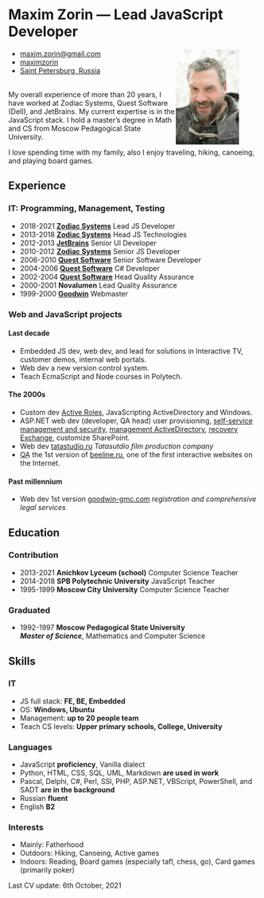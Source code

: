 # Maxim Zorin — **Lead JavaScript Developer**

<figure class="photo"><img src="mxn42-photo.jpg" alt="Maxim Zorin in winter" width="30%" align="right"></figure>

<aside data-toc-label="Contacts" data-toc-icon="bxs-user-detail">
<ul class="contacts">
<li><i class="bx bx-envelope"></i> <a href="mailto:maxim.zorin@gmail.com">maxim.zorin@gmail.com</a></li>
<li><i class="bx bxl-linkedin"></i> <a href="https://www.linkedin.com/in/maximzorin/">maximzorin</a></li>
<li><i class="bx bxs-map"></i> <a href="https://www.google.com/maps/place/St+Petersburg/">Saint Petersburg, Russia</a></li>
</ul>
</aside>

<a data-toc-label="About" data-toc-icon="bx-message-square-detail"></a>
\
My overall experience of more than 20 years, I have worked at Zodiac Systems, Quest Software (Dell), and JetBrains. My current expertise is in the JavaScript stack. I hold a master’s degree in Math and CS from Moscow Pedagogical State University.

I love spending time with my family, also I enjoy traveling, hiking, canoeing, and playing board games.

<a data-toc-label="Experience" data-toc-icon="bx-history"></a>

## Experience

### IT: Programming, Management, Testing

- 2018-2021 **[Zodiac Systems](//zodiacsystems.com)** Lead JS Developer
- 2013-2018 **[Zodiac Systems](//zodiacsystems.com)** Head JS Technologies
- 2012-2013 **[JetBrains](//jetbrains.com)** Senior UI Developer
- 2010-2012 **[Zodiac Systems](//zodiacsystems.com)** Senior JS Developer
- 2006-2010 **[Quest Software](//quest.com)** Senior Software Developer
- 2004-2006 **[Quest Software](//quest.com)** C# Developer
- 2002-2004 **[Quest Software](//quest.com)** Head Quality Assurance
- 2000-2001 **Novalumen** Lead Quality Assurance
- 1999-2000 **[Goodwin](//goodwin-gmc.com)** Webmaster

<a data-toc-label="Projects" data-toc-icon="bx-code-alt"></a>

### Web and JavaScript projects

#### Last decade

- Embedded JS dev, web dev, and lead for solutions in Interactive TV, customer demos, internal web portals.
- Web dev a new version control system.
- Teach EcmaScript and Node courses in Polytech.

#### The 2000s

- Custom dev [Active Roles](https://www.oneidentity.com/products/active-roles/), JavaScripting ActiveDirectory and Windows.
- ASP<span>.</span>NET web dev (developer, QA head) user provisioning, [self-service management and security](https://www.oneidentity.com/products/password-manager/), [management ActiveDirectory](https://www.quest.com/products/recovery-manager-for-active-directory/), [recovery Exchange](https://www.quest.com/products/recovery-manager-for-exchange/), customize SharePoint.
- Web dev [tatastudio.ru](//www.tatastudio.ru/) _Tatasutdio film production company_
- <abbr title="Quality Assurance">QA</abbr> the 1st version of [beeline.ru](//beeline.ru), one of the first interactive websites on the Internet.

#### Past millennium

- Web dev 1st version [goodwin-gmc.com](//goodwin-gmc.com/) _registration and comprehensive legal services_

<a data-toc-label="Education" data-toc-icon="bxs-graduation"></a>

## Education

### Contribution

- 2013-2021 **Anichkov Lyceum (school)** Computer Science Teacher
- 2014-2018 **SPB Polytechnic University** JavaScript Teacher
- 1995-1999 **Moscow City University** Computer Science Teacher

### Graduated

- 1992-1997 **Moscow Pedagogical State University** \
_**Master of Science**_, Mathematics and Computer Science

<a data-toc-label="Skills" data-toc-icon="bx-cog"></a>

## Skills

### IT

- JS full stack: **FE, BE, Embedded**
- OS: **Windows, Ubuntu**
- Management: **up to 20 people team**
- Teach CS levels: **Upper primary schools, College, University**

### Languages

- JavaScript **proficiency**, Vanilla dialect
- Python, HTML, CSS, SQL, UML, Markdown **are used in work**
- Pascal, Delphi, C#, Perl, SSI, PHP, ASP<span>.</span>NET, VBScript, PowerShell, and SADT **are in the background**
- Russian **fluent**
- English **B2**

### Interests

- Mainly: Fatherhood
- Outdoors: Hiking, Canoeing, Active games
- Indoors: Reading, Board games (especially tafl, chess, go), Сard games (primarily poker)

<a data-toc-label="Sample" data-toc-icon="bxl-javascript"></a>


<aside class="last-update">
  Last CV update: <time datetime="2021-09-24">6th October, 2021</time>
</aside>

